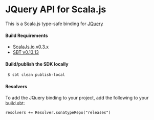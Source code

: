 JQuery API for Scala.js
================================
This is a Scala.js type-safe binding for [JQuery](http://api.jquery.com/)

<a name="build_requirements"></a>
#### Build Requirements

* [ScalaJs.io v0.3.x](https://github.com/ldaniels528/scalajs.io)
* [SBT v0.13.13](http://www.scala-sbt.org/download.html)

<a name="building_sdk"></a>
#### Build/publish the SDK locally

```bash
 $ sbt clean publish-local
```

<a name="resolvers"></a>
#### Resolvers

To add the JQuery binding to your project, add the following to your build.sbt:  

```   
resolvers += Resolver.sonatypeRepo("releases") 
```